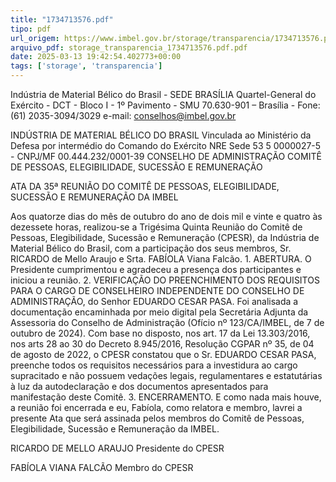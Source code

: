 ```yaml
---
title: "1734713576.pdf"
tipo: pdf
url_origem: https://www.imbel.gov.br/storage/transparencia/1734713576.pdf
arquivo_pdf: storage_transparencia_1734713576.pdf.pdf
date: 2025-03-13 19:42:54.402773+00:00
tags: ['storage', 'transparencia']
---
```


 
 
Indústria de Material Bélico do Brasil - SEDE BRASÍLIA 
Quartel-General do Exército - DCT - Bloco I - 1º Pavimento - SMU 
70.630-901 – Brasília - Fone: (61) 2035-3094/3029 e-mail: conselhos@imbel.gov.br 
 
 
INDÚSTRIA DE MATERIAL BÉLICO DO BRASIL 
Vinculada ao Ministério da Defesa por intermédio do 
Comando do Exército 
NRE Sede 53 5 0000027-5 - CNPJ/MF 00.444.232/0001-39 
CONSELHO DE ADMINISTRAÇÃO 
COMITÊ DE PESSOAS, ELEGIBILIDADE, SUCESSÃO E 
REMUNERAÇÃO 
   
ATA DA 35ª REUNIÃO DO COMITÊ DE PESSOAS, ELEGIBILIDADE, SUCESSÃO E 
REMUNERAÇÃO DA IMBEL 
 
Aos quatorze dias do mês de outubro do ano de dois mil e vinte e quatro às dezessete 
horas, realizou-se a Trigésima Quinta Reunião do Comitê de Pessoas, Elegibilidade, 
Sucessão e Remuneração (CPESR), da Indústria de Material Bélico do Brasil, com a 
participação dos seus membros, Sr. RICARDO de Mello Araujo e Srta. FABÍOLA Viana 
Falcão. 1. ABERTURA. O Presidente cumprimentou e agradeceu a presença dos 
participantes e iniciou a reunião. 2. VERIFICAÇÃO DO PREENCHIMENTO DOS 
REQUISITOS PARA O CARGO DE CONSELHEIRO INDEPENDENTE DO 
CONSELHO DE ADMINISTRAÇÃO, do Senhor EDUARDO CESAR PASA. Foi 
analisada a documentação encaminhada por meio digital pela Secretária Adjunta da 
Assessoria do Conselho de Administração (Ofício nº 123/CA/IMBEL, de 7 de outubro 
de 2024). Com base no disposto, nos art. 17 da Lei 13.303/2016, nos arts 28 ao 30 do 
Decreto 8.945/2016, Resolução CGPAR nº 35, de 04 de agosto de 2022, o CPESR 
constatou que o Sr. EDUARDO CESAR PASA, preenche todos os requisitos 
necessários para a investidura ao cargo supracitado e não possuem vedações legais, 
regulamentares e estatutárias à luz da autodeclaração e dos documentos 
apresentados para manifestação deste Comitê. 3. ENCERRAMENTO. E como nada 
mais houve, a reunião foi encerrada e eu, Fabíola, como relatora e membro, lavrei a 
presente Ata que será assinada pelos membros do Comitê de Pessoas, Elegibilidade, 
Sucessão e Remuneração da IMBEL. 
 
RICARDO DE MELLO ARAUJO 
Presidente do CPESR 
 
FABÍOLA VIANA FALCÃO 
Membro do CPESR 
 
 

